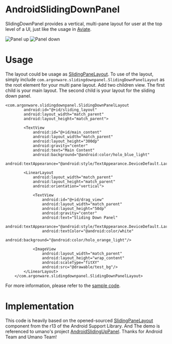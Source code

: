 AndroidSlidingDownPanel
=======================
SlidingDownPanel provides a vertical, multi-pane layout for user at the top level of a UI, just like the usage in [Aviate](http://getaviate.com/).

![Panel up](http://i.imgur.com/yvvTYnvl.png "Panel up")
![Panel down](http://i.imgur.com/SvrCw7nl.png "Panel slided down")

Usage
=====
The layout could be usage as [SlidingPaneLayout]( http://developer.android.com/reference/android/support/v4/widget/SlidingPaneLayout.html). To use of the layout, simply include `com.argonware.slidingdownpanel.SlidingDownPanelLayout` as the root element for your multi pane layout. Add two children view. The first child is your main layout. The second child is your layout for the sliding down panel. 
```
<com.argonware.slidingdownpanel.SlidingDownPanelLayout
        android:id="@+id/sliding_layout"
        android:layout_width="match_parent"
        android:layout_height="match_parent">

        <TextView
            android:id="@+id/main_content"
            android:layout_width="match_parent"
            android:layout_height="300dp"
            android:gravity="center"
            android:text="Main Content"
            android:background="@android:color/holo_blue_light"
            android:textAppearance="@android:style/TextAppearance.DeviceDefault.Large"/>

        <LinearLayout
            android:layout_width="match_parent"
            android:layout_height="match_parent"
            android:orientation="vertical">

            <TextView
                android:id="@+id/drag_view"
                android:layout_width="match_parent"
                android:layout_height="50dp"
                android:gravity="center"
                android:text="Sliding Down Panel"
                android:textAppearance="@android:style/TextAppearance.DeviceDefault.Large"
                android:textColor="@android:color/white"
                android:background="@android:color/holo_orange_light"/>

            <ImageView
                android:layout_width="match_parent"
                android:layout_height="wrap_content"
                android:scaleType="fitXY"
                android:src="@drawable/test_bg"/>
        </LinearLayout>
    </com.argonware.slidingdownpanel.SlidingDownPanelLayout>
```
For more information, please refer to the [sample code](https://github.com/ArgonMobile/AndroidSlidingDownPanel/tree/master/demo).

Implementation
=======================
This code is heavily based on the opened-sourced [SlidingPaneLayout]( http://developer.android.com/reference/android/support/v4/widget/SlidingPaneLayout.html) component from the r13 of the Android Support Library.
And The demo is referenced to umano's project [AndroidSlidingUpPanel](https://github.com/umano/AndroidSlidingUpPanel).
Thanks for Android Team and Umano Team!

